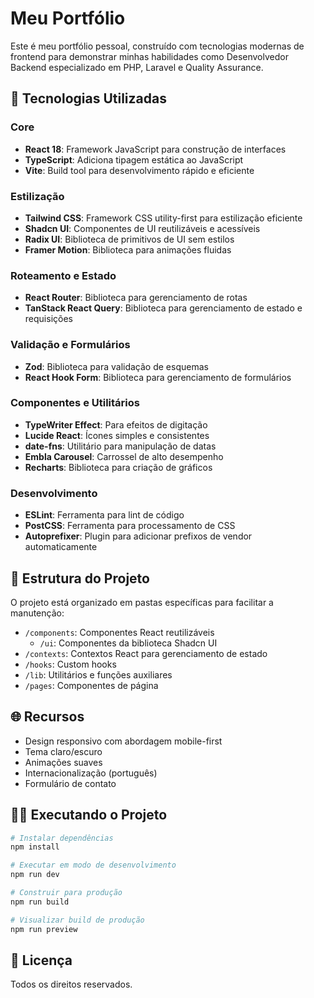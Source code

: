 # Meu Portfólio

Este é meu portfólio pessoal, construído com tecnologias modernas de frontend para demonstrar minhas habilidades como Desenvolvedor Backend especializado em PHP, Laravel e Quality Assurance.

## 🚀 Tecnologias Utilizadas

### Core
- **React 18**: Framework JavaScript para construção de interfaces
- **TypeScript**: Adiciona tipagem estática ao JavaScript
- **Vite**: Build tool para desenvolvimento rápido e eficiente

### Estilização
- **Tailwind CSS**: Framework CSS utility-first para estilização eficiente
- **Shadcn UI**: Componentes de UI reutilizáveis e acessíveis
- **Radix UI**: Biblioteca de primitivos de UI sem estilos
- **Framer Motion**: Biblioteca para animações fluidas

### Roteamento e Estado
- **React Router**: Biblioteca para gerenciamento de rotas
- **TanStack React Query**: Biblioteca para gerenciamento de estado e requisições

### Validação e Formulários
- **Zod**: Biblioteca para validação de esquemas
- **React Hook Form**: Biblioteca para gerenciamento de formulários

### Componentes e Utilitários
- **TypeWriter Effect**: Para efeitos de digitação
- **Lucide React**: Ícones simples e consistentes
- **date-fns**: Utilitário para manipulação de datas
- **Embla Carousel**: Carrossel de alto desempenho
- **Recharts**: Biblioteca para criação de gráficos

### Desenvolvimento
- **ESLint**: Ferramenta para lint de código
- **PostCSS**: Ferramenta para processamento de CSS
- **Autoprefixer**: Plugin para adicionar prefixos de vendor automaticamente

## 📂 Estrutura do Projeto

O projeto está organizado em pastas específicas para facilitar a manutenção:

- `/components`: Componentes React reutilizáveis
  - `/ui`: Componentes da biblioteca Shadcn UI
- `/contexts`: Contextos React para gerenciamento de estado
- `/hooks`: Custom hooks
- `/lib`: Utilitários e funções auxiliares
- `/pages`: Componentes de página

## 🌐 Recursos

- Design responsivo com abordagem mobile-first
- Tema claro/escuro
- Animações suaves
- Internacionalização (português)
- Formulário de contato

## 🧑‍💻 Executando o Projeto

```bash
# Instalar dependências
npm install

# Executar em modo de desenvolvimento
npm run dev

# Construir para produção
npm run build

# Visualizar build de produção
npm run preview
```

## 📝 Licença

Todos os direitos reservados. 